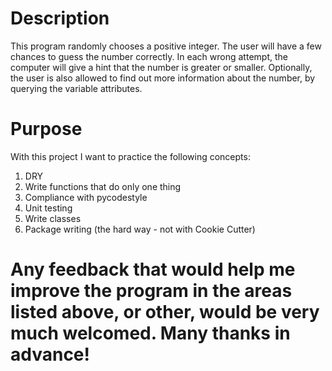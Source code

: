 # Description

This program randomly chooses a positive integer. The user will have a few chances to guess the number correctly. In each wrong attempt, the computer will give a hint that the number is greater or smaller. Optionally, the user is also allowed to find out more information about the number, by querying the variable attributes.


# Purpose

With this project I want to practice the following concepts:
1. DRY
2. Write functions that do only one thing
3. Compliance with pycodestyle
4. Unit testing
5. Write classes
6. Package writing (the hard way - not with Cookie Cutter)

# Any feedback that would help me improve the program in the areas listed above, or other, would be very much welcomed. Many thanks in advance!

